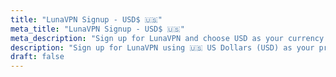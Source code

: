 ```yaml
---
title: "LunaVPN Signup - USD$ 🇺🇸"
meta_title: "LunaVPN Signup - USD$ 🇺🇸"
meta_description: "Sign up for LunaVPN and choose USD as your currency for secure and fast VPN access."
description: "Sign up for LunaVPN using 🇺🇸 US Dollars (USD) as your preferred currency. Enjoy a secure and reliable VPN service."
draft: false
---
```


<script async src="https://js.stripe.com/v3/pricing-table.js"></script>
<stripe-pricing-table pricing-table-id="prctbl_1OND6RKcwfnufCukaaTYbTO6"
                      publishable-key="pk_test_51HiceVKcwfnufCukziNp1oruZ2nuPpARzfQlWISrKODNbE3ZcvfkVZFwO4DZWY4FwPwI5unnNBLvN0qOkpd89grY00gltyqH3r">
</stripe-pricing-table>
